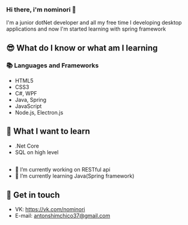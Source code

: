 ### Hi there, i'm nominori 👋

I'm a junior dotNet developer and all my free time I developing desktop
applications and now I'm started learning with spring framework


## :sunglasses: What do I know or what am I learning
### 📚 Languages and Frameworks
- HTML5
- CSS3
- C#, WPF
- Java, Spring
- JavaScript
- Node.js, Electron.js

## :dizzy: What I want to learn
- .Net Core
- SQL on high level

##

- 🔭 I’m currently working on RESTful api
- 🌱 I’m currently learning Java(Spring framework)

## 🔗 Get in touch
- VK: https://vk.com/nominori
- E-mail: antonshimchico37@gmail.com

